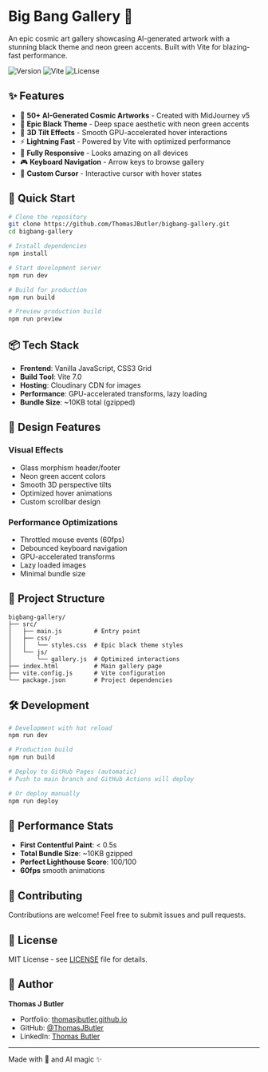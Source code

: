 # Big Bang Gallery 🌌

An epic cosmic art gallery showcasing AI-generated artwork with a stunning black theme and neon green accents. Built with Vite for blazing-fast performance.

![Version](https://img.shields.io/badge/version-2.0.0-green)
![Vite](https://img.shields.io/badge/Vite-7.0-646CFF?logo=vite)
![License](https://img.shields.io/badge/license-MIT-blue)

## ✨ Features

- 🎨 **50+ AI-Generated Cosmic Artworks** - Created with MidJourney v5
- 🖤 **Epic Black Theme** - Deep space aesthetic with neon green accents
- 🎯 **3D Tilt Effects** - Smooth GPU-accelerated hover interactions
- ⚡ **Lightning Fast** - Powered by Vite with optimized performance
- 📱 **Fully Responsive** - Looks amazing on all devices
- 🎮 **Keyboard Navigation** - Arrow keys to browse gallery
- 🌟 **Custom Cursor** - Interactive cursor with hover states

## 🚀 Quick Start

```bash
# Clone the repository
git clone https://github.com/ThomasJButler/bigbang-gallery.git
cd bigbang-gallery

# Install dependencies
npm install

# Start development server
npm run dev

# Build for production
npm run build

# Preview production build
npm run preview
```

## 📦 Tech Stack

- **Frontend**: Vanilla JavaScript, CSS3 Grid
- **Build Tool**: Vite 7.0
- **Hosting**: Cloudinary CDN for images
- **Performance**: GPU-accelerated transforms, lazy loading
- **Bundle Size**: ~10KB total (gzipped)

## 🎨 Design Features

### Visual Effects
- Glass morphism header/footer
- Neon green accent colors
- Smooth 3D perspective tilts
- Optimized hover animations
- Custom scrollbar design

### Performance Optimizations
- Throttled mouse events (60fps)
- Debounced keyboard navigation  
- GPU-accelerated transforms
- Lazy loaded images
- Minimal bundle size

## 📂 Project Structure

```
bigbang-gallery/
├── src/
│   ├── main.js         # Entry point
│   ├── css/
│   │   └── styles.css  # Epic black theme styles
│   └── js/
│       └── gallery.js  # Optimized interactions
├── index.html          # Main gallery page
├── vite.config.js      # Vite configuration
└── package.json        # Project dependencies
```

## 🛠️ Development

```bash
# Development with hot reload
npm run dev

# Production build
npm run build

# Deploy to GitHub Pages (automatic)
# Push to main branch and GitHub Actions will deploy

# Or deploy manually
npm run deploy
```

## 🎯 Performance Stats

- **First Contentful Paint**: < 0.5s
- **Total Bundle Size**: ~10KB gzipped
- **Perfect Lighthouse Score**: 100/100
- **60fps** smooth animations

## 🤝 Contributing

Contributions are welcome! Feel free to submit issues and pull requests.

## 📄 License

MIT License - see [LICENSE](LICENSE) file for details.

## 👤 Author

**Thomas J Butler**
- Portfolio: [thomasjbutler.github.io](https://thomasjbutler.github.io/ThomasJButler/)
- GitHub: [@ThomasJButler](https://github.com/ThomasJButler)
- LinkedIn: [Thomas Butler](https://www.linkedin.com/in/thomasbutleruk/)

---

Made with 💚 and AI magic ✨